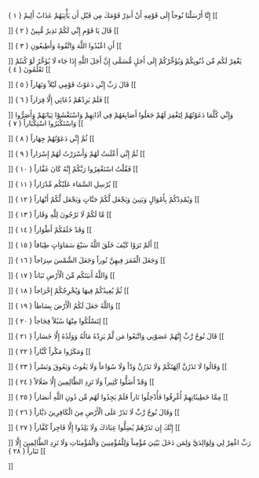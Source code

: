 إِنَّا أَرْسَلْنَا نُوحاً إِلَى قَوْمِهِ أَنْ أَنذِرْ قَوْمَكَ مِن قَبْلِ أَن يَأْتِيَهُمْ عَذَابٌ أَلِيمٌ { ۱ }
[[


]] 
قَالَ يَا قَوْمِ إِنِّي لَكُمْ نَذِيرٌ مُّبِينٌ { ۲ }
[[


]] 
أَنِ اعْبُدُوا اللَّهَ وَاتَّقُوهُ وَأَطِيعُونِ { ۳ }
[[


]] 
يَغْفِرْ لَكُم مِّن ذُنُوبِكُمْ وَيُؤَخِّرْكُمْ إِلَى أَجَلٍ مُّسَمًّى إِنَّ أَجَلَ اللَّهِ إِذَا جَاء لَا يُؤَخَّرُ لَوْ كُنتُمْ تَعْلَمُونَ { ٤ }
[[


]] 
قَالَ رَبِّ إِنِّي دَعَوْتُ قَوْمِي لَيْلاً وَنَهَاراً { ٥ }
[[


]] 
فَلَمْ يَزِدْهُمْ دُعَائِي إِلَّا فِرَاراً { ٦ }
[[


]] 
وَإِنِّي كُلَّمَا دَعَوْتُهُمْ لِتَغْفِرَ لَهُمْ جَعَلُوا أَصَابِعَهُمْ فِي آذَانِهِمْ وَاسْتَغْشَوْا ثِيَابَهُمْ وَأَصَرُّوا وَاسْتَكْبَرُوا اسْتِكْبَاراً { ٧ }
[[


]] 
ثُمَّ إِنِّي دَعَوْتُهُمْ جِهَاراً { ۸ }
[[


]] 
ثُمَّ إِنِّي أَعْلَنتُ لَهُمْ وَأَسْرَرْتُ لَهُمْ إِسْرَاراً { ۹ }
[[


]] 
فَقُلْتُ اسْتَغْفِرُوا رَبَّكُمْ إِنَّهُ كَانَ غَفَّاراً { ۱۰ }
[[


]] 
يُرْسِلِ السَّمَاء عَلَيْكُم مِّدْرَاراً { ۱۱ }
[[


]] 
وَيُمْدِدْكُمْ بِأَمْوَالٍ وَبَنِينَ وَيَجْعَل لَّكُمْ جَنَّاتٍ وَيَجْعَل لَّكُمْ أَنْهَاراً { ۱۲ }
[[


]] 
مَّا لَكُمْ لَا تَرْجُونَ لِلَّهِ وَقَاراً { ۱۳ }
[[


]] 
وَقَدْ خَلَقَكُمْ أَطْوَاراً { ۱٤ }
[[


]] 
أَلَمْ تَرَوْا كَيْفَ خَلَقَ اللَّهُ سَبْعَ سَمَاوَاتٍ طِبَاقاً { ۱٥ }
[[


]] 
وَجَعَلَ الْقَمَرَ فِيهِنَّ نُوراً وَجَعَلَ الشَّمْسَ سِرَاجاً { ۱٦ }
[[


]] 
وَاللَّهُ أَنبَتَكُم مِّنَ الْأَرْضِ نَبَاتاً { ۱٧ }
[[


]] 
ثُمَّ يُعِيدُكُمْ فِيهَا وَيُخْرِجُكُمْ إِخْرَاجاً { ۱۸ }
[[


]] 
وَاللَّهُ جَعَلَ لَكُمُ الْأَرْضَ بِسَاطاً { ۱۹ }
[[


]] 
لِتَسْلُكُوا مِنْهَا سُبُلاً فِجَاجاً { ۲۰ }
[[


]] 
قَالَ نُوحٌ رَّبِّ إِنَّهُمْ عَصَوْنِي وَاتَّبَعُوا مَن لَّمْ يَزِدْهُ مَالُهُ وَوَلَدُهُ إِلَّا خَسَاراً { ۲۱ }
[[


]] 
وَمَكَرُوا مَكْراً كُبَّاراً { ۲۲ }
[[


]] 
وَقَالُوا لَا تَذَرُنَّ آلِهَتَكُمْ وَلَا تَذَرُنَّ وَدّاً وَلَا سُوَاعاً وَلَا يَغُوثَ وَيَعُوقَ وَنَسْراً { ۲۳ }
[[


]] 
وَقَدْ أَضَلُّوا كَثِيراً وَلَا تَزِدِ الظَّالِمِينَ إِلَّا ضَلَالاً { ۲٤ }
[[


]] 
مِمَّا خَطِيئَاتِهِمْ أُغْرِقُوا فَأُدْخِلُوا نَاراً فَلَمْ يَجِدُوا لَهُم مِّن دُونِ اللَّهِ أَنصَاراً { ۲٥ }
[[


]] 
وَقَالَ نُوحٌ رَّبِّ لَا تَذَرْ عَلَى الْأَرْضِ مِنَ الْكَافِرِينَ دَيَّاراً { ۲٦ }
[[


]] 
إِنَّكَ إِن تَذَرْهُمْ يُضِلُّوا عِبَادَكَ وَلَا يَلِدُوا إِلَّا فَاجِراً كَفَّاراً { ۲٧ }
[[


]] 
رَبِّ اغْفِرْ لِي وَلِوَالِدَيَّ وَلِمَن دَخَلَ بَيْتِيَ مُؤْمِناً وَلِلْمُؤْمِنِينَ وَالْمُؤْمِنَاتِ وَلَا تَزِدِ الظَّالِمِينَ إِلَّا تَبَاراً { ۲۸ }
[[


]]